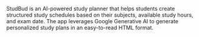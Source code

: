 StudBud is an AI-powered study planner that helps students create structured study schedules based on their subjects, available study hours, and exam date. The app leverages Google Generative AI to generate personalized study plans in an easy-to-read HTML format.
